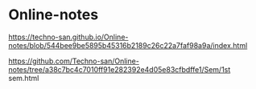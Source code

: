 

# Online-notes
https://techno-san.github.io/Online-notes/blob/544bee9be5895b45316b2189c26c22a7faf98a9a/index.html

https://github.com/Techno-san/Online-notes/tree/a38c7bc4c7010ff91e282392e4d05e83cfbdffe1/Sem/1st sem.html

